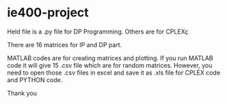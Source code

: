 # ie400-project

Held file is a .py file for DP Programming. Others are for CPLEXç

There are 16 matrices for IP and DP part.

MATLAB codes are for creating matrices and plotting. If you run MATLAB code it will give 15 .csv file which are for random matrices.
However, you need to open those .csv files in excel and save it as .xls file for CPLEX code and PYTHON code.

Thank you
